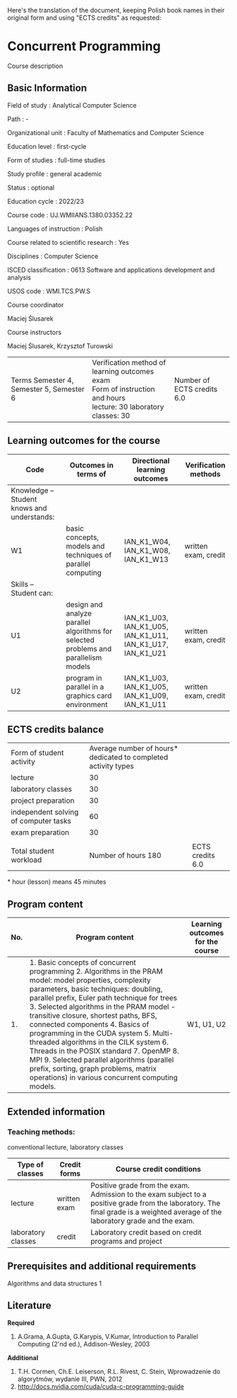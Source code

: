Here's the translation of the document, keeping Polish book names in their original form and using "ECTS credits" as requested:

# Concurrent Programming

Course description

## Basic Information

Field of study
:   Analytical Computer Science

Path
:   -

Organizational unit
:   Faculty of Mathematics and Computer Science

Education level
:   first-cycle

Form of studies
:   full-time studies

Study profile
:   general academic

Status
:   optional

Education cycle
:   2022/23

Course code
:   UJ.WMIIANS.1380.03352.22

Languages of instruction
:   Polish

Course related to scientific research
:   Yes

Disciplines
:   Computer Science

ISCED classification
:   0613 Software and applications development and analysis

USOS code
:   WMI.TCS.PW.S

Course coordinator

Maciej Ślusarek

Course instructors

Maciej Ślusarek, Krzysztof Turowski

|  |  |  |
| --- | --- | --- |
| Terms  Semester 4, Semester 5, Semester 6 | Verification method of learning outcomes <br/> exam <br/>Form of instruction and hours  <br/> lecture: 30   laboratory classes: 30 | Number of ECTS credits  6.0 |

## Learning outcomes for the course

| Code | Outcomes in terms of | Directional learning outcomes | Verification methods |
| --- | --- | --- | --- |
| Knowledge – Student knows and understands: | | | |
| W1 | basic concepts, models and techniques of parallel computing | IAN\_K1\_W04,   IAN\_K1\_W08,   IAN\_K1\_W13 | written exam, credit |
| Skills – Student can: | | | |
| U1 | design and analyze parallel algorithms for selected problems and parallelism models | IAN\_K1\_U03,   IAN\_K1\_U05,   IAN\_K1\_U11,   IAN\_K1\_U17,   IAN\_K1\_U21 | written exam, credit |
| U2 | program in parallel in a graphics card environment | IAN\_K1\_U03,   IAN\_K1\_U05,   IAN\_K1\_U09,   IAN\_K1\_U11 | written exam, credit |

## ECTS credits balance

|  |  |  |
| --- | --- | --- |
| Form of student activity | Average number of hours\* dedicated to completed activity types | |
| lecture | 30 | |
| laboratory classes | 30 | |
| project preparation | 30 | |
| independent solving of computer tasks | 60 | |
| exam preparation | 30 | |
|  | | |
| Total student workload | Number of hours  180 | ECTS credits  6.0 |

\* hour (lesson) means 45 minutes

## Program content

| No. | Program content | Learning outcomes for the course |
| --- | --- | --- |
| 1. | 1. Basic concepts of concurrent programming    2. Algorithms in the PRAM model: model properties, complexity parameters, basic techniques: doubling, parallel prefix, Euler path technique for trees    3. Selected algorithms in the PRAM model - transitive closure, shortest paths, BFS, connected components    4. Basics of programming in the CUDA system    5. Multi-threaded algorithms in the CILK system    6. Threads in the POSIX standard    7. OpenMP    8. MPI    9. Selected parallel algorithms (parallel prefix, sorting, graph problems, matrix operations) in various concurrent computing models. | W1,   U1,   U2 |

## Extended information

### Teaching methods:

conventional lecture, laboratory classes

| Type of classes | Credit forms | Course credit conditions |
| --- | --- | --- |
| lecture | written exam | Positive grade from the exam. Admission to the exam subject to a positive grade from the laboratory. The final grade is a weighted average of the laboratory grade and the exam. |
| laboratory classes | credit | Laboratory credit based on credit programs and project |

## Prerequisites and additional requirements

Algorithms and data structures 1

## Literature

**Required** 

1. A.Grama, A.Gupta, G.Karypis, V.Kumar, Introduction to Parallel Computing (2'nd ed.), Addison-Wesley, 2003

**Additional** 

1. T.H. Cormen, Ch.E. Leiserson, R.L. Rivest, C. Stein, Wprowadzenie do algorytmów, wydanie III, PWN, 2012
2. http://docs.nvidia.com/cuda/cuda-c-programming-guide